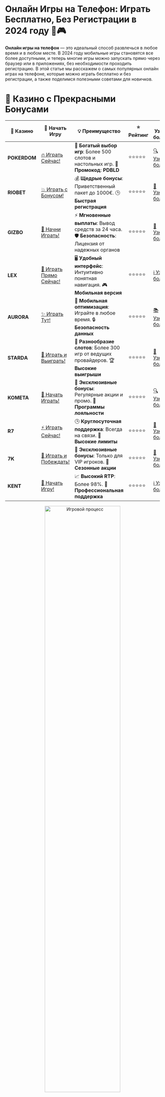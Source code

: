 # **Онлайн Игры на Телефон: Играть Бесплатно, Без Регистрации в 2024 году 📱🎮**

**Онлайн игры на телефон** — это идеальный способ развлечься в любое время и в любом месте. В 2024 году мобильные игры становятся все более доступными, и теперь многие игры можно запускать прямо через браузер или в приложениях, без необходимости проходить регистрацию. В этой статье мы расскажем о самых популярных онлайн играх на телефоне, которые можно играть бесплатно и без регистрации, а также поделимся полезными советами для новичков.

# 🌟 Казино с Прекрасными Бонусами

| 🎲 **Казино** | 🔗 **Начать Игру** | 💡 **Преимущество** | ⭐ **Рейтинг** | 🔗 **Узнать больше** | 🆕 **Новая информация** |
|--------------|---------------------|---------------------|----------------|----------------------|-------------------------|
| **POKERDOM**  | [🔥 Играть Сейчас!](https://brandplay.link/4k77v2yx) | 🎉 **Богатый выбор игр**: Более 500 слотов и настольных игр. 🎁 **Промокод**: **PDBLD** | ⭐⭐⭐⭐⭐ | [🔍 Узнать больше](https://brandplay.link/4k77v2yx) | 🏆 **Победители турниров** получают эксклюзивные подарки! |
| **RIOBET**    | [💥 Играть с Бонусом!](https://brandplay.link/7xBLTPyj) | 💰 **Щедрые бонусы**: Приветственный пакет до 1000€. 🕒 **Быстрая регистрация** | ⭐⭐⭐⭐⭐ | [📖 Узнать больше](https://brandplay.link/7xBLTPyj) | 💬 **Поддержка 24/7** для комфортной игры в любое время! |
| **GIZBO**     | [🚀 Начни Играть!](https://brandplay.link/bprXw4YV) | ⚡ **Мгновенные выплаты**: Вывод средств за 24 часа. 🛡️ **Безопасность**: Лицензия от надежных органов | ⭐⭐⭐⭐⭐ | [📝 Узнать больше](https://brandplay.link/bprXw4YV) | 🔒 **SSL-шифрование** для максимальной безопасности данных игроков. |
| **LEX**       | [💎 Играть Прямо Сейчас!](https://brandplay.link/zW4hdDFV) | 🖥️ **Удобный интерфейс**: Интуитивно понятная навигация. 🎮 **Мобильная версия** | ⭐⭐⭐⭐⭐ | [ℹ️ Узнать больше](https://brandplay.link/zW4hdDFV) | 📱 **Поддержка всех мобильных устройств** для удобства игры в любом месте. |
| **AURORA**    | [✨ Играть Тут!](https://10trafic-stat2.com/click/668546556bcc6313411604bd/6766/13032/subaccount) | 📱 **Мобильная оптимизация**: Играйте в любое время. 🔒 **Безопасность данных** | ⭐⭐⭐⭐⭐ | [📚 Узнать больше](https://10trafic-stat2.com/click/668546556bcc6313411604bd/6766/13032/subaccount) | 🌍 **Международная лицензия** на деятельность в разных странах. |
| **STARDА**    | [🎉 Играть и Выиграть!](https://brandplay.link/fB7xwRFL) | 🎰 **Разнообразие слотов**: Более 300 игр от ведущих провайдеров. 🏆 **Высокие выигрыши** | ⭐⭐⭐⭐⭐ | [🔎 Узнать больше](https://brandplay.link/fB7xwRFL) | 🎉 **Ежемесячные турниры** с крупными призами! |
| **KOMETA**    | [🎁 Начать Играть!](https://brandplay.link/8ZymQJV8) | 🎁 **Эксклюзивные бонусы**: Регулярные акции и промо. 🔄 **Программы лояльности** | ⭐⭐⭐⭐⭐ | [🔍 Узнать больше](https://brandplay.link/8ZymQJV8) | 🌟 **Персонализированные предложения** для долгосрочных игроков. |
| **R7**        | [⚡ Играть Сейчас!](https://brandplay.link/bMd3Yjsw) | 🕒 **Круглосуточная поддержка**: Всегда на связи. 💸 **Высокие лимиты** | ⭐⭐⭐⭐⭐ | [📖 Узнать больше](https://brandplay.link/bMd3Yjsw) | 🎯 **Рейтинг игроков** для лучших участников. |
| **7K**        | [🎯 Играть и Побеждать!](https://brandplay.link/BvQyFShp) | 🌟 **Эксклюзивные бонусы**: Только для VIP игроков. 🎉 **Сезонные акции** | ⭐⭐⭐⭐⭐ | [📝 Узнать больше](https://brandplay.link/BvQyFShp) | 🥇 **Особые привилегии** для постоянных игроков. |
| **KENT**      | [🔑 Начать Игру!](https://brandplay.link/Fv2WP3js) | 📈 **Высокий RTP**: Более 98%. 💼 **Профессиональная поддержка** | ⭐⭐⭐⭐⭐ | [ℹ️ Узнать больше](https://brandplay.link/Fv2WP3js) | 💬 **Поддержка на нескольких языках** для удобства игроков. |

<div align="center"> <img src="https://i.pinimg.com/originals/1d/b3/25/1db325483acbe642c6d4e6fdd73a4988.gif" alt="Игровой процесс" width="70%"> </div>
---

# 🚀 Быстрые Выигрыши и Поддержка

| 🎲 **Казино** | 🔗 **Начать Игру** | 💡 **Преимущество** | ⭐ **Рейтинг** | 🔗 **Узнать больше** | 🆕 **Новая информация** |
|--------------|---------------------|---------------------|----------------|----------------------|-------------------------|
| **GAMA**      | [🎯 Играть Прямо Сейчас!](https://brandplay.link/j6NMKsDz) | 🔍 **Интуитивный интерфейс**: Легкость использования. 🏅 **Престижные турниры** | ⭐⭐⭐⭐☆ | [🔎 Узнать больше](https://brandplay.link/j6NMKsDz) | 🏆 **Турниры с большими призами** каждый месяц. |
| **ONION**     | [💥 Играть и Выигрывать!](https://brandplay.link/zBGRVpQ9) | 🤑 **Низкие ставки**: Идеально для начинающих. 🔄 **Быстрые выводы** | ⭐⭐⭐⭐☆ | [🔍 Узнать больше](https://brandplay.link/zBGRVpQ9) | 🎮 **Казино для новичков** с простыми правилами. |
| **ЧЕМПИОН**   | [🏅 Играть в Турнире!](https://temon-gter.cfd/go/lRq?p80412p304504pcc44t17455) | 🏅 **Лояльная программа**: Награды за активность. 🎁 **Ежемесячные бонусы** | ⭐⭐⭐⭐☆ | [📖 Узнать больше](https://temon-gter.cfd/go/lRq?p80412p304504pcc44t17455) | 🥇 **Турниры и лояльность** — каждый шаг вознаграждается. |
| **VAVADA**    | [🚀 Играть Без Ожидания!](https://vavadapartner.pro/?promo=ea5c9275-6854-4505-94fc-95ab18221945-linkb2) | 🚀 **Быстрая регистрация**: Начните играть мгновенно. 🔐 **Безопасные транзакции** | ⭐⭐⭐⭐☆ | [📝 Узнать больше](https://vavadapartner.pro/?promo=ea5c9275-6854-4505-94fc-95ab18221945-linkb2) | 🏆 **Программа для новых игроков** с бонусами за регистрацию. |
| **FRIENDS**   | [🎉 Играть и Развлекаться!](https://gofriends.mba/linkb2) | 🤝 **Социальные игры**: Играйте с друзьями. 🌐 **Мультиплатформенность** | ⭐⭐⭐⭐☆ | [ℹ️ Узнать больше](https://gofriends.mba/linkb2) | 🎮 **Играйте с друзьями** и зарабатывайте бонусы за совместные действия. |
| **1WIN**      | [⚡ Играть и Выигрывать!](https://brandplay.link/smXVpBbG) | 🏆 **Спортивные ставки**: Широкий выбор видов спорта. 💵 **Высокие коэффициенты** | ⭐⭐⭐⭐☆ | [📚 Узнать больше](https://brandplay.link/smXVpBbG) | ⚽ **Бонусы на спортивные ставки** для активных игроков. |
| **DRIP**      | [💥 Играть Сразу!](https://drp-ircp01.com/c07e6a3db) | 🌐 **Инновационные игры**: Новейшие игровые технологии. 🛡️ **Высокая безопасность** | ⭐⭐⭐⭐☆ | [🔎 Узнать больше](https://drp-ircp01.com/c07e6a3db) | 🔧 **Инновационные функции** для удобства игры. |
| **JOYCASINO** | [🎰 Играть И Побеждать!](https://rpc30.call2me.pro/?/ru/registration?apkpop=0&partner=p24970p3291217pc98f) | 🎁 **Приятные бонусы**: Ежедневные акции и подарки. 🕹️ **Разнообразие игр** | ⭐⭐⭐⭐☆ | [🔍 Узнать больше](https://rpc30.call2me.pro/?/ru/registration?apkpop=0&partner=p24970p3291217pc98f) | 🎉 **Щедрые фриспины** для новых игроков. |
| **PLAYFORTUNA** | [🔥 Играть С Бонусом!](https://fortunapromo.net/alt/playfortuna/registration?0dc4a9362a71feb7e3f165fb8e766f70) | 🎉 **Регулярные акции**: Бонусы, фриспины и многое другое. 🏅 **Турниры** | ⭐⭐⭐⭐☆ | [📚 Узнать больше](https://fortunapromo.net/alt/playfortuna/registration?0dc4a9362a71feb7e3f165fb8e766f70) | 🎯 **Выгодные предложения** на популярные игры. |
| **SYKAA**     | [💸 Играть Сейчас!](https://s-two-way.com/?source=linkb2&pid=30697) | 💸 **Доступные ставки**: Идеально для новичков. 🎁 **Щедрые бонусы** | ⭐⭐⭐⭐☆ | [🔍 Узнать больше](https://s-two-way.com/?source=linkb2&pid=30697) | 💥 **Акции с большими бонусами** для новичков и опытных игроков. |

<div align="center"> <img src="https://schaeffers-cdn.s3.amazonaws.com/images/default-source/schaeffers-cdn-images/default-images/sectors/bigstock-casino-gambling-concept-with-f-369012793.jpg?sfvrsn=493ad806_4" alt="Игровой процесс" width="70%"> </div>
---

# 💸 Казино с Привлекательными Программами Лояльности

| 🎲 **Казино** | 🔗 **Начать Игру** | 💡 **Преимущество** | ⭐ **Рейтинг** | 🔗 **Узнать больше** | 🆕 **Новая информация** |
|--------------|---------------------|---------------------|----------------|----------------------|-------------------------|
| **KOMETA**    | [🎯 Начни Играть!](https://brandplay.link/8ZymQJV8) | 🎁 **Эксклюзивные бонусы**: Регулярные акции и промо. 🔄 **Программы лояльности** | ⭐⭐⭐⭐⭐ | [🔍 Узнать больше](https://brandplay.link/8ZymQJV8) | 🌟 **Персонализированные предложения** для долгосрочных игроков. |
| **1Xslots**   | [🏅 Играть Прямо Сейчас!](https://brandplay.link/hSB1khtr) | 🎉 **Множество акций**: Еженедельные бонусы и турниры. 🛡️ **Безопасность** | ⭐⭐⭐⭐⭐ | [📚 Узнать больше](https://brandplay.link/hSB1khtr) | 🏅 **Награды за активность**: участники программы лояльности получают специальные привилегии. |
| **R7**        | [🚀 Играть Сейчас!](https://brandplay.link/bMd3Yjsw) | 🕒 **Круглосуточная поддержка**: Всегда на связи. 💸 **Высокие лимиты** | ⭐⭐⭐⭐⭐ | [📖 Узнать больше](https://brandplay.link/bMd3Yjsw) | 💬 **VIP-поддержка** для постоянных игроков с приоритетом. |

<div align="center"> <img src="https://i.pinimg.com/originals/1d/b3/25/1db325483acbe642c6d4e6fdd73a4988.gif" alt="Игровой процесс" width="70%"> </div>
---

## Почему Играть Онлайн на Телефоне? 📲💡

Мобильные игры дают возможность погрузиться в мир развлечений, не привязываясь к компьютеру или консоли. Все, что нужно — это смартфон и интернет-соединение. Вот несколько причин, почему стоит играть в онлайн игры на телефон:

### Преимущества Онлайн Игр на Телефон:

- **Доступность**: Онлайн игры доступны в любой точке мира, где есть интернет. Вы можете играть в любые игры в пути, дома или на работе.
- **Удобство**: Играйте без регистрации и сложных процедур входа. Просто запускаете игру и начинаете играть.
- **Широкий выбор**: Мобильные игры включают в себя широкий выбор жанров: от аркадных и казуальных игр до стратегий и многопользовательских приключений.
- **Бесплатно**: Большинство онлайн игр на телефон доступны бесплатно, с возможностью играть без каких-либо затрат.

## Где Играть Онлайн на Телефон Бесплатно, Без Регистрации? 🎮📱

Есть множество онлайн игр, которые можно играть бесплатно и без регистрации. Вот несколько популярных платформ и игр, которые предоставляют такой удобный и простой опыт.

### 1. **Мини-игры на Платформах** 🎮  
Существует множество платформ, которые предлагают бесплатные онлайн игры без регистрации, например:

- **Kongregate**: Платформа с огромным выбором онлайн игр, от аркадных до логических, которые можно играть прямо в браузере без регистрации.
- **Armor Games**: Еще одна популярная платформа, где можно найти бесплатные онлайн игры на мобильном телефоне.

### 2. **Мобильные Казино Игры** 🎰💸  
Если вы хотите испытать удачу в азартных играх, то мобильные казино предлагают игры на деньги и бесплатно, без регистрации. Например, можно поиграть в демо-версии популярных слотов и настольных игр:

- **Pokerdom** и **Riobet** — это онлайн-казино, которые предлагают игры на деньги, но также позволяют играть бесплатно без регистрации в демо-режиме.
- **Gizbo** — еще одно мобильное казино, которое предлагает бесплатную версию популярных слотов без необходимости регистрации.

### 3. **Казуальные Игры в Браузере** 🧩  
Игры, которые не требуют установки приложения, но могут быть запущены прямо в браузере телефона:

- **Tetris**: Классическая аркадная игра, которая доступна бесплатно в мобильной версии и не требует регистрации.
- **2048**: Популярная логическая игра, в которую легко можно играть в браузере на телефоне.

### 4. **Игры от Big Fish Games** 🕹️  
**Big Fish Games** предлагает несколько бесплатных мобильных игр, которые можно играть без регистрации. Среди них популярны квесты и головоломки, такие как **Hidden Expedition** или **Big Fish Casino**, которые позволяют играть бесплатно и без обязательной регистрации.

### 5. **Slither.io** 🐍  
**Slither.io** — это онлайн игра, в которой вы управляете змейкой и пытаетесь собрать как можно больше еды, становясь все длиннее. Игра полностью бесплатная, без регистрации, и идеально подходит для игры на телефоне.

## Какие Игры Можно Играть Без Регистрации? 🎯📱

Для тех, кто не хочет тратить время на создание аккаунта, существует много игр, которые не требуют регистрации и позволяют сразу погрузиться в игровой процесс. Вот несколько популярных бесплатных игр:

### 1. **Головоломки и Логические Игры** 🧠  
- **Cut the Rope**: Логическая игра, где нужно разрезать веревки, чтобы покормить маленького монстра.
- **Candy Crush**: Классическая игра-головоломка, в которой нужно собирать комбинации из одинаковых конфет.

### 2. **Слоты и Казино Игры** 🎰  
- **Book of Ra** (демо): Поиграйте в слоты без регистрации, используя демо-версии игр, например, Book of Ra. 
- **Sweet Bonanza** (демо): Популярный слот, в который можно играть бесплатно в демо-режиме.

### 3. **Аркады и Экшен** 🔫  
- **Angry Birds**: Классическая аркадная игра, которая доступна бесплатно и без регистрации.
- **Jetpack Joyride**: Экшен-игра, в которой вы управляете персонажем, летающим на реактивном ранце.

### 4. **Многопользовательские Онлайн Игры** 👫  
- **Agar.io**: В этой многопользовательской игре вам нужно управлять клеткой, поглощая другие клетки, чтобы стать самой большой.
- **Diep.io**: Игра, где игроки управляют танками, сражаясь друг с другом в арене.

## Советы по Игре в Онлайн Игры на Телефон Без Регистрации 🏆📱

### 1. **Убедитесь, что Ваш Телефон Подходит для Игры**  
Для комфортной игры на телефоне важно, чтобы устройство поддерживало необходимые технические характеристики. Убедитесь, что ваш телефон оснащен достаточной памятью и процессором для игры без лагов.

### 2. **Не Тратьте Лишнее Время на Рекламу**  
Многие бесплатные игры показывают рекламу. Чтобы избежать надоедливых прерываний, выбирайте игры, которые позволяют пропускать рекламу или предлагают беспроблемную игровую сессию.

### 3. **Используйте Wi-Fi для Игры**  
Для большинства онлайн-игр требуется стабильное подключение к интернету. Чтобы избежать затрат на мобильный трафик, подключайтесь к Wi-Fi.

### 4. **Играйте Ответственно**  
Хотя многие онлайн-игры на телефон бесплатные, важно помнить об игровом времени. Устанавливайте лимиты на количество времени, которое вы тратите на игру, чтобы поддерживать баланс с другими делами.

## Заключение 🎯📱

**Онлайн игры на телефон** — это отличный способ развлечься без необходимости регистрации и затрат. В 2024 году есть множество платформ и игр, которые позволяют играть бесплатно, не проходя сложную процедуру регистрации. Выбирайте свои любимые игры и наслаждайтесь процессом! Не забывайте, что каждый игровой процесс — это возможность не только развлечься, но и улучшить навыки в разных жанрах.

---
*Игры могут вызывать зависимость. Играйте ответственно, выбирайте игры, которые дарят удовольствие, и контролируйте свое время.*  
